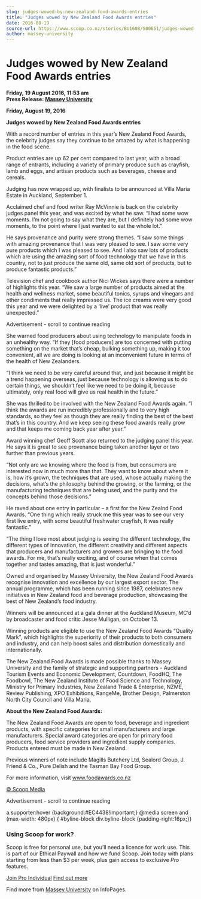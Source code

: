 ```yaml
---
slug: judges-wowed-by-new-zealand-food-awards-entries
title: "Judges wowed by New Zealand Food Awards entries"
date: 2016-08-19
source-url: https://www.scoop.co.nz/stories/BU1608/S00651/judges-wowed-by-new-zealand-food-awards-entries.htm
author: massey-university
---
```

Judges wowed by New Zealand Food Awards entries
===============================================

**Friday, 19 August 2016, 11:53 am**  
**Press Release: [Massey University](https://info.scoop.co.nz/Massey_University)**

**Friday, August 19, 2016**

**Judges wowed by New Zealand Food Awards entries**

With a record number of entries in this year’s New Zealand Food Awards, the celebrity judges say they continue to be amazed by what is happening in the food scene.

Product entries are up 62 per cent compared to last year, with a broad range of entrants, including a variety of primary produce such as crayfish, lamb and eggs, and artisan products such as beverages, cheese and cereals.

Judging has now wrapped up, with finalists to be announced at Villa Maria Estate in Auckland, September 1.

Acclaimed chef and food writer Ray McVinnie is back on the celebrity judges panel this year, and was excited by what he saw. “I had some wow moments. I’m not going to say what they are, but I definitely had some wow moments, to the point where I just wanted to eat the whole lot.”

He says provenance and purity were strong themes. “I saw some things with amazing provenance that I was very pleased to see. I saw some very pure products which I was pleased to see. And I also saw lots of products which are using the amazing sort of food technology that we have in this country, not to just produce the same old, same old sort of products, but to produce fantastic products.”

Television chef and cookbook author Nici Wickes says there were a number of highlights this year. “We saw a large number of products aimed at the health and wellness market, some beautiful tonics, syrups and vinegars and other condiments that really impressed us. The ice creams were very good this year and we were delighted by a ‘live’ product that was really unexpected.”

Advertisement - scroll to continue reading





She warned food producers about using technology to manipulate foods in an unhealthy way. “If they \[food producers\] are too concerned with putting something on the market that’s cheap, bulking something up, making it too convenient, all we are doing is looking at an inconvenient future in terms of the health of New Zealanders.

“I think we need to be very careful around that, and just because it might be a trend happening overseas, just because technology is allowing us to do certain things, we shouldn’t feel like we need to be doing it, because ultimately, only real food will give us real health in the future.”

She was thrilled to be involved with the New Zealand Food Awards again. “I think the awards are run incredibly professionally and to very high standards, so they feel as though they are really finding the best of the best that’s in this country. And we keep seeing these food awards really grow and that keeps me coming back year after year.”

Award winning chef Geoff Scott also returned to the judging panel this year. He says it is great to see provenance being taken another layer or two further than previous years.

“Not only are we knowing where the food is from, but consumers are interested now in much more than that. They want to know about where it is, how it’s grown, the techniques that are used, whose actually making the decisions, what’s the philosophy behind the growing, or the farming, or the manufacturing techniques that are being used, and the purity and the concepts behind those decisions.”

He raved about one entry in particular – a first for the New Zealnd Food Awards. “One thing which really struck me this year was to see our very first live entry, with some beautiful freshwater crayfish, It was really fantastic.”

“The thing I love most about judging is seeing the different technology, the different types of innovation, the different creativity and different aspects that producers and manufacturers and growers are bringing to the food awards. For me, that’s really exciting, and of course when that comes together and tastes amazing, that is just wonderful.”

Owned and organised by Massey University, the New Zealand Food Awards recognise innovation and excellence by our largest export sector. The annual programme, which has been running since 1987, celebrates new initiatives in New Zealand food and beverage production, showcasing the best of New Zealand’s food industry.

Winners will be announced at a gala dinner at the Auckland Museum, MC’d by broadcaster and food critic Jesse Mulligan, on October 13.

Winning products are eligible to use the New Zealand Food Awards “Quality Mark”, which highlights the superiority of their products to both consumers and industry, and can help boost sales and distribution domestically and internationally.

The New Zealand Food Awards is made possible thanks to Massey University and the family of strategic and supporting partners - Auckland Tourism Events and Economic Development, Countdown, FoodHQ, The Foodbowl, The New Zealand Institute of Food Science and Technology, Ministry for Primary Industries, New Zealand Trade & Enterprise, NZME, Review Publishing, XPO Exhibitions, RangeMe, Brother Design, Palmerston North City Council and Villa Maria.

**About the New Zealand Food Awards:**

The New Zealand Food Awards are open to food, beverage and ingredient products, with specific categories for small manufacturers and large manufacturers. Special award categories are open for primary food producers, food service providers and ingredient supply companies. Products entered must be made in New Zealand.

Previous winners of note include Magills Butchery Ltd, Sealord Group, J. Friend & Co., Pure Delish and the Tasman Bay Food Group.

For more information, visit www.foodawards.co.nz

  

[© Scoop Media](http://www.scoop.co.nz/about/terms.html)  

Advertisement - scroll to continue reading



a.supporter:hover {background:#EC4438!important;} @media screen and (max-width: 480px) { #byline-block div.byline-block {padding-right:16px;}}

### Using Scoop for work?

Scoop is free for personal use, but you’ll need a licence for work use. This is part of our Ethical Paywall and how we fund Scoop. Join today with plans starting from less than $3 per week, plus gain access to exclusive _Pro_ features.  
  
[Join Pro Individual](https://pro.scoop.co.nz/Individual/?from=ProIn24) [Find out more](https://pro.scoop.co.nz/using-scoop-for-work/?from=ProIn24)

Find more from [Massey University](https://info.scoop.co.nz/Massey_University) on InfoPages.